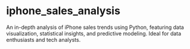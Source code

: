 # iphone_sales_analysis
An in-depth analysis of iPhone sales trends using Python, featuring data visualization, statistical insights, and predictive modeling. Ideal for data enthusiasts and tech analysts.
